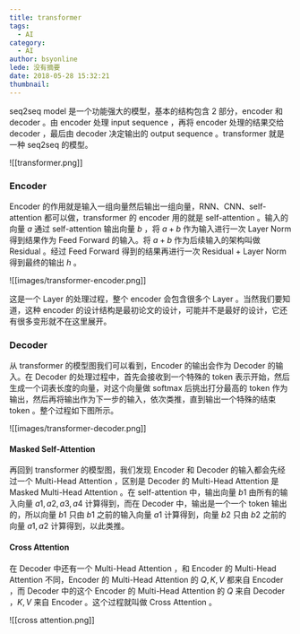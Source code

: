 ```yaml
---
title: transformer
tags:
  - AI
category:
  - AI
author: bsyonline
lede: 没有摘要
date: 2018-05-28 15:32:21
thumbnail:
---
```



seq2seq model 是一个功能强大的模型，基本的结构包含 2 部分，encoder 和 decoder 。由 encoder 处理 input sequence ，再将 encoder 处理的结果交给 decoder ，最后由 decoder 决定输出的 output sequence 。transformer 就是一种 seq2seq 的模型。

![[transformer.png]]

### Encoder

Encoder 的作用就是输入一组向量然后输出一组向量，RNN、CNN、self-attention 都可以做，transformer 的 encoder 用的就是 self-attention 。输入的向量 $a$ 通过 self-attention 输出向量 $b$ ，将 $a + b$ 作为输入进行一次 Layer Norm 得到结果作为 Feed Forward 的输入。将 $a + b$ 作为后续输入的架构叫做 Residual 。经过 Feed Forward 得到的结果再进行一次 Residual + Layer Norm 得到最终的输出 $h$ 。

![[images/transformer-encoder.png]]

这是一个 Layer 的处理过程，整个 encoder 会包含很多个 Layer 。当然我们要知道，这种 encoder 的设计结构是最初论文的设计，可能并不是最好的设计，它还有很多变形就不在这里展开。

### Decoder

从 transformer 的模型图我们可以看到，Encoder 的输出会作为 Decoder 的输入。在 Decoder 的处理过程中，首先会接收到一个特殊的 token 表示开始，然后生成一个词表长度的向量，对这个向量做 softmax 后挑出打分最高的 token 作为输出，然后再将输出作为下一步的输入，依次类推，直到输出一个特殊的结束 token 。整个过程如下图所示。

![[images/transformer-decoder.png]]

#### Masked Self-Attention

再回到 transformer 的模型图，我们发现 Encoder 和 Decoder 的输入都会先经过一个 Multi-Head Attention ，区别是 Decoder 的 Multi-Head Attention 是 Masked Multi-Head Attention 。在 self-attention 中，输出向量 $b1$ 由所有的输入向量 $a1,a2,a3,a4$ 计算得到，而在 Decoder 中，输出是一个一个 token 输出的，所以向量 $b1$ 只由 $b1$ 之前的输入向量 $a1$ 计算得到，向量 $b2$ 只由 $b2$ 之前的向量 $a1,a2$ 计算得到，以此类推。 

#### Cross Attention

在 Decoder 中还有一个 Multi-Head Attention ，和 Encoder 的 Multi-Head Attention 不同，Encoder 的 Multi-Head Attention 的 $Q,K,V$ 都来自 Encoder ，而 Decoder 中的这个 Encoder 的 Multi-Head Attention 的 $Q$ 来自 Decoder ，$K,V$ 来自 Encoder 。这个过程就叫做 Cross Attention 。

![[cross attention.png]]

